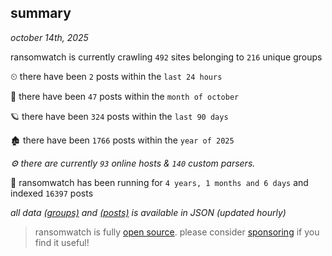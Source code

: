 
## summary
_october 14th, 2025_

ransomwatch is currently crawling `492` sites belonging to `216` unique groups

⏲ there have been `2` posts within the `last 24 hours`

🦈 there have been `47` posts within the `month of october`

🪐 there have been `324` posts within the `last 90 days`

🏚 there have been `1766` posts within the `year of 2025`

_⚙️ there are currently `93` online hosts & `140` custom parsers._

🦕 ransomwatch has been running for `4 years, 1 months and 6 days` and indexed `16397` posts

_all data  [(groups)](http://ransomwhat.telemetry.ltd/groups) and [(posts)](http://ransomwhat.telemetry.ltd/posts) is available in JSON (updated hourly)_

> ransomwatch is fully [open source](https://github.com/joshhighet/ransomwatch#ransomwatch--). please consider [sponsoring](https://github.com/sponsors/joshhighet) if you find it useful!
